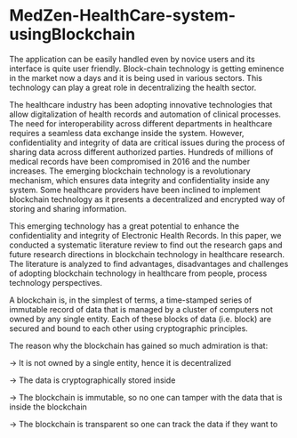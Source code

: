 # MedZen-HealthCare-system-usingBlockchain

The application can be easily handled even by novice users and its interface is quite user friendly. 
Block-chain technology is getting eminence in the market now a days and it is being used in various 
sectors. This technology can play a great role in decentralizing the health sector.


The healthcare industry has been adopting innovative technologies that allow 
digitalization of health records and automation of clinical processes. The need for 
interoperability across different departments in healthcare requires a seamless data 
exchange inside the system. However, confidentiality and integrity of data are critical 
issues during the process of sharing data across different authorized parties. Hundreds of 
millions of medical records have been compromised in 2016 and the number increases. 
The emerging blockchain technology is a revolutionary mechanism, which ensures data 
integrity and confidentiality inside any system. Some healthcare providers have been 
inclined to implement blockchain technology as it presents a decentralized and encrypted 
way of storing and sharing information.

This emerging technology has a great potential to enhance the confidentiality and 
integrity of Electronic Health Records. In this paper, we conducted a systematic 
literature review to find out the research gaps and future research directions in 
blockchain technology in healthcare research. The literature is analyzed to find 
advantages, disadvantages and challenges of adopting blockchain technology in 
healthcare from people, process technology perspectives.

A blockchain is, in the simplest of terms, a time-stamped series of immutable record of 
data that is managed by a cluster of computers not owned by any single entity. Each of 
these blocks of data (i.e. block) are secured and bound to each other using cryptographic 
principles. 

The reason why the blockchain has gained so much admiration is that: 

-> It is not owned by a single entity, hence it is decentralized 

-> The data is cryptographically stored inside 

-> The blockchain is immutable, so no one can tamper with the data that is inside the blockchain 

-> The blockchain is transparent so one can track the data if they want to

